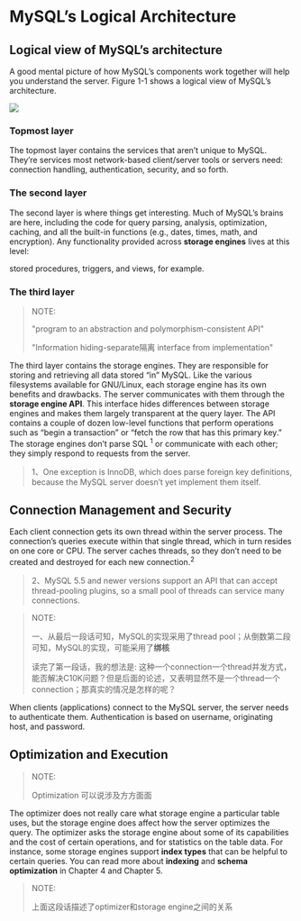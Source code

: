 # MySQL’s Logical Architecture



## Logical view of MySQL’s architecture

A good mental picture of how MySQL’s components work together will help you understand the server. Figure 1-1 shows a logical view of MySQL’s architecture.

![](./Figure-1-1.png)

### Topmost layer 

The topmost layer contains the services that aren’t unique to MySQL. They’re services most network-based client/server tools or servers need: connection handling, authentication, security, and so forth.

### The second layer 

The second layer is where things get interesting. Much of MySQL’s brains are here, including the code for query parsing, analysis, optimization, caching, and all the built-in functions (e.g., dates, times, math, and encryption). Any functionality provided across **storage engines** lives at this level: 

stored procedures, triggers, and views, for example.

### The third layer 

> NOTE: 
>
> "program to an abstraction and polymorphism-consistent API"
>
> "Information hiding-separate隔离 interface from implementation"

The third layer contains the storage engines. They are responsible for storing and retrieving all data stored “in” MySQL. Like the various filesystems available for GNU/Linux, each storage engine has its own benefits and drawbacks. The server communicates with them through the **storage engine API**. This interface hides differences between storage engines and makes them largely transparent at the query layer. The API contains a couple of dozen low-level functions that perform operations such as “begin a transaction” or “fetch the row that has this primary key.” The storage engines don’t parse SQL $^1$​ or communicate with each other; they simply respond to requests from the server.

> 1、One exception is InnoDB, which does parse foreign key definitions, because the MySQL server doesn’t yet implement them itself.

## Connection Management and Security

Each client connection gets its own thread within the server process. The connection’s queries execute within that single thread, which in turn resides on one core or CPU. The server caches threads, so they don’t need to be created and destroyed for each new connection.$^2$

> 2、MySQL 5.5 and newer versions support an API that can accept thread-pooling plugins, so a small pool of threads can service many connections.

> NOTE: 
>
> 一、从最后一段话可知，MySQL的实现采用了thread pool；从倒数第二段可知，MySQL的实现，可能采用了**绑核**
>
> 读完了第一段话，我的想法是: 这种一个connection一个thread并发方式，能否解决C10K问题？但是后面的论述，又表明显然不是一个thread一个connection；那真实的情况是怎样的呢？

When clients (applications) connect to the MySQL server, the server needs to authenticate them. Authentication is based on username, originating host, and password.

## Optimization and Execution

> NOTE: 
>
> Optimization 可以说涉及方方面面
>
> 

The optimizer does not really care what storage engine a particular table uses, but the storage engine does affect how the server optimizes the query. The optimizer asks the storage engine about some of its capabilities and the cost of certain operations, and for statistics on the table data. For instance, some storage engines support **index types** that can be helpful to certain queries. You can read more about **indexing** and **schema optimization** in Chapter 4 and Chapter 5.

> NOTE: 
>
> 上面这段话描述了optimizer和storage engine之间的关系

